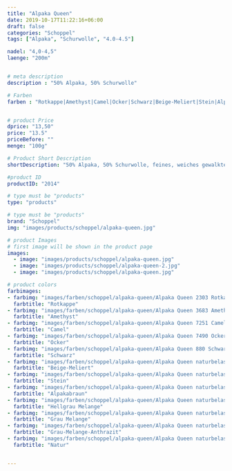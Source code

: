 ```yaml
---
title: "Alpaka Queen"
date: 2019-10-17T11:22:16+06:00
draft: false
categories: "Schoppel"
tags: ["Alpaka", "Schurwolle", "4.0-4.5"]

nadel: "4,0-4,5" 
laenge: "200m"	


# meta description
description : "50% Alpaka, 50% Schurwolle"

# Farben
farben : "Rotkappe|Amethyst|Camel|Ocker|Schwarz|Beige-Meliert|Stein|Alpakabraun|Hellgrau Melange|Grau Melange|Grau-Melange-Anthrazit|Natur"


# product Price
dprice: "13,50"
price: "13.5"
priceBefore: ""
menge: "100g"

# Product Short Description
shortDescription: "50% Alpaka, 50% Schurwolle, feines, weiches gewalktes Garn für Herbst und Winter "

#product ID
productID: "2014"

# type must be "products"
type: "products"

# type must be "products"
brand: "Schoppel"
img: "images/products/schoppel/alpaka-queen.jpg"   

# product Images
# first image will be shown in the product page
images:
  - image: "images/products/schoppel/alpaka-queen.jpg"
  - image: "images/products/schoppel/alpaka-queen-2.jpg"
  - image: "images/products/schoppel/alpaka-queen.jpg"

# product colors
farbimages:
- farbimg: "images/farben/schoppel/alpaka-queen/Alpaka Queen 2303 Rotkappe.jpg"
  farbtitle: "Rotkappe"
- farbimg: "images/farben/schoppel/alpaka-queen/Alpaka Queen 3683 Amethyst.jpg"
  farbtitle: "Amethyst"
- farbimg: "images/farben/schoppel/alpaka-queen/Alpaka Queen 7251 Camel.jpg"
  farbtitle: "Camel"
- farbimg: "images/farben/schoppel/alpaka-queen/Alpaka Queen 7490 Ocker.jpg"
  farbtitle: "Ocker"
- farbimg: "images/farben/schoppel/alpaka-queen/Alpaka Queen 880 Schwarz.jpg"
  farbtitle: "Schwarz"
- farbimg: "images/farben/schoppel/alpaka-queen/Alpaka Queen naturbelassen 7130 Beige-Meliert.jpg"
  farbtitle: "Beige-Meliert"
- farbimg: "images/farben/schoppel/alpaka-queen/Alpaka Queen naturbelassen 7233 Stein.jpg"
  farbtitle: "Stein"
- farbimg: "images/farben/schoppel/alpaka-queen/Alpaka Queen naturbelassen 7873 Alpakabraun.jpg"
  farbtitle: "Alpakabraun"
- farbimg: "images/farben/schoppel/alpaka-queen/Alpaka Queen naturbelassen 9220m Hellgrau Melange.jpg"
  farbtitle: "Hellgrau Melange"
- farbimg: "images/farben/schoppel/alpaka-queen/Alpaka Queen naturbelassen 9680 Grau Melange.jpg"
  farbtitle: "Grau Melange" 
- farbimg: "images/farben/schoppel/alpaka-queen/Alpaka Queen naturbelassen 9755 Grau-Melange-Anthrazit.jpg"
  farbtitle: "Grau-Melange-Anthrazit"
- farbimg: "images/farben/schoppel/alpaka-queen/Alpaka Queen naturbelassen 980 Natur.jpg"
  farbtitle: "Natur"


---
```



